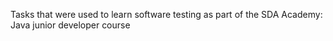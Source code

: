 Tasks that were used to learn software testing as part of the SDA Academy: Java junior developer course
